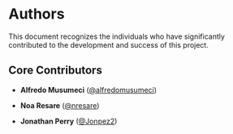 # Authors

This document recognizes the individuals who have significantly contributed to the development and success of this project.

## Core Contributors

- **Alfredo Musumeci** ([@alfredomusumeci](https://github.com/alfredomusumeci)) 

- **Noa Resare** ([@nresare](https://github.com/nresare)) 

- **Jonathan Perry** ([@Jonpez2](https://github.com/Jonpez2))

